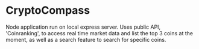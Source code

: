 # CryptoCompass
Node application run on local express server. Uses public API, 'Coinranking', to access real time market data and list the top 3 coins at the moment, as well as a search feature to search for specific coins.
